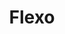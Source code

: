 ---
title: Flexo
image_primary: img/flexo.jpg
description: "Wall%20lamp%20luminaire%2C%20includes%20flexible%20tube%20structure%A0made%20of%20brass%20that%20guarantees%20both%20rigidity%20and%A0higher%20quality%20in%20day-to-day%20use.%20Its%20flexo%20arm%A0adapts%20to%20different%20positions%20and%20permits%20ocusing%A0light%20to%20a%20specific%20places%20without%20being%20blind%20due%A0to%20its%20warm%20light.%20A%20on/off%20switch%20is%20located%20on%A0the%20front%20part%20and%20within%20easy%20reach.%0A%0A%0A%0A%0A%0ANota%20importante%3A%0ALa%20fotograf%EDa%20del%20aplique%20no%20muestra%20la%20placa%20posterior%20que%20cubre%20la%20caja%20de%20conexiones%20%28junction%20box%29."
designer: Joana Bover
image_thumb: img/flexo-p.jpg
href: https://www.bover.es/en/lamp/flexo/
tags: 
  - bover
  - Wall
  - Indoor
  - indoor-lamps
category: indoor-lamps
subtitle: 
manufacturer: Bover
slug: /manufacturers/bover/indoor-lamps/joana-bover-flexo
---